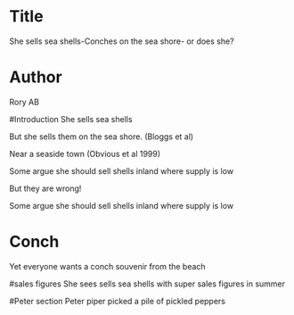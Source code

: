 # Title
She sells sea shells-Conches on the sea shore- or does she?


# Author
Rory AB

#Introduction
She sells sea shells

But she sells them on the sea shore. (Bloggs et al)

Near a seaside town (Obvious et al 1999)


Some argue she should sell shells inland where supply is low 

But they are wrong!

Some argue she should sell shells inland where supply is low

# Conch
Yet everyone wants a conch souvenir from the beach 

#sales figures
She sees sells sea shells with super sales figures in summer

#Peter section
Peter piper picked a pile of pickled peppers
